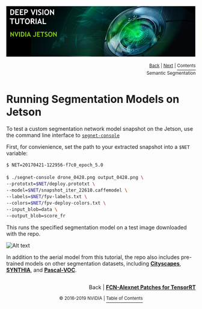 <img src="https://github.com/dusty-nv/jetson-inference/raw/master/docs/images/deep-vision-header.jpg">
<p align="right"><sup><a href="segnet-patches.md">Back</a> | <a href="../README.md#two-days-to-a-demo-training--inference">Next</a> | </sup><a href="../README.md#two-days-to-a-demo-training--inference"><sup>Contents</sup></a>
<br/>
<sup>Semantic Segmentation</sup></s></p>

# Running Segmentation Models on Jetson

To test a custom segmentation network model snapshot on the Jetson, use the command line interface to [`segnet-console`](../examples/segnet-console/segnet-console.cpp)  

First, for convienience, set the path to your extracted snapshot into a `$NET` variable:

``` bash
$ NET=20170421-122956-f7c0_epoch_5.0

$ ./segnet-console drone_0428.png output_0428.png \
--prototxt=$NET/deploy.prototxt \
--model=$NET/snapshot_iter_22610.caffemodel \
--labels=$NET/fpv-labels.txt \
--colors=$NET/fpv-deploy-colors.txt \
--input_blob=data \ 
--output_blob=score_fr
```

This runs the specified segmentation model on a test image downloaded with the repo.

![Alt text](https://github.com/dusty-nv/jetson-inference/raw/master/docs/images/segmentation-aerial-tensorRT.png)

In addition to the aerial model from this tutorial, the repo also includes pre-trained models on other segmentation datasets, including **[Cityscapes](https://www.cityscapes-dataset.com/)**, **[SYNTHIA](http://synthia-dataset.net/)**, and **[Pascal-VOC](http://host.robots.ox.ac.uk/pascal/VOC/)**.

##
<p align="right">Back | <b><a href="segnet-training.md">FCN-Alexnet Patches for TensorRT</a></p>
</b><p align="center"><sup>© 2016-2019 NVIDIA | </sup><a href="../README.md#two-days-to-a-demo-training--inference"><sup>Table of Contents</sup></a></p>
